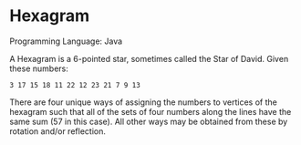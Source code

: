 # Hexagram
Programming Language: Java

A Hexagram is a 6-pointed star, sometimes called the Star of David. Given these numbers:
```text
3 17 15 18 11 22 12 23 21 7 9 13
```
There are four unique ways of assigning the numbers to vertices of the hexagram such that all of the sets of four numbers along the lines have the same sum (57 in this case). All other ways may be obtained from these by rotation and/or reflection.
